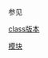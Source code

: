 参见

[class版本](https://www.liaoxuefeng.com/wiki/1252599548343744/1476084948271136)

[模块](https://www.liaoxuefeng.com/wiki/1252599548343744/1281795926523938)